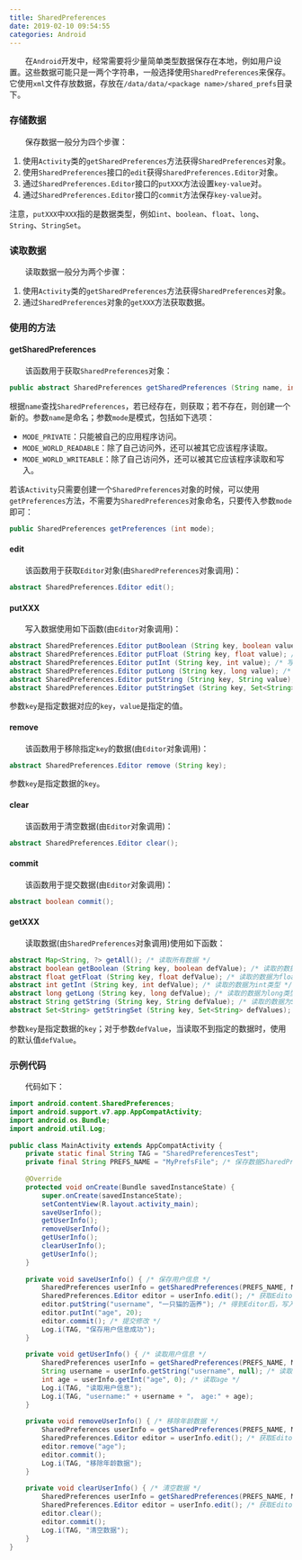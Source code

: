 ```yaml
---
title: SharedPreferences
date: 2019-02-10 09:54:55
categories: Android
---
```

&emsp;&emsp;在`Android`开发中，经常需要将少量简单类型数据保存在本地，例如用户设置。这些数据可能只是一两个字符串，一般选择使用`SharedPreferences`来保存。它使用`xml`文件存放数据，存放在`/data/data/<package name>/shared_prefs`目录下。

### 存储数据

&emsp;&emsp;保存数据一般分为四个步骤：

1. 使用`Activity`类的`getSharedPreferences`方法获得`SharedPreferences`对象。
2. 使用`SharedPreferences`接口的`edit`获得`SharedPreferences.Editor`对象。
3. 通过`SharedPreferences.Editor`接口的`putXXX`方法设置`key-value`对。
4. 通过`SharedPreferences.Editor`接口的`commit`方法保存`key-value`对。

注意，`putXXX`中`XXX`指的是数据类型，例如`int`、`boolean`、`float`、`long`、`String`、`StringSet`。

### 读取数据

&emsp;&emsp;读取数据一般分为两个步骤：

1. 使用`Activity`类的`getSharedPreferences`方法获得`SharedPreferences`对象。
2. 通过`SharedPreferences`对象的`getXXX`方法获取数据。

### 使用的方法

#### getSharedPreferences

&emsp;&emsp;该函数用于获取`SharedPreferences`对象：

``` java
public abstract SharedPreferences getSharedPreferences (String name, int mode);
```

根据`name`查找`SharedPreferences`，若已经存在，则获取；若不存在，则创建一个新的。参数`name`是命名；参数`mode`是模式，包括如下选项：

- `MODE_PRIVATE`：只能被自己的应用程序访问。
- `MODE_WORLD_READABLE`：除了自己访问外，还可以被其它应该程序读取。
- `MODE_WORLD_WRITEABLE`：除了自己访问外，还可以被其它应该程序读取和写入。

若该`Activity`只需要创建一个`SharedPreferences`对象的时候，可以使用`getPreferences`方法，不需要为`SharedPreferences`对象命名，只要传入参数`mode`即可：

``` java
public SharedPreferences getPreferences (int mode);
```

#### edit

&emsp;&emsp;该函数用于获取`Editor`对象(由`SharedPreferences`对象调用)：

``` java
abstract SharedPreferences.Editor edit();
```

#### putXXX

&emsp;&emsp;写入数据使用如下函数(由`Editor`对象调用)：

``` java
abstract SharedPreferences.Editor putBoolean (String key, boolean value); /* 写入boolean类型数据 */
abstract SharedPreferences.Editor putFloat (String key, float value); /* 写入float类型数据 */
abstract SharedPreferences.Editor putInt (String key, int value); /* 写入int类型数据 */
abstract SharedPreferences.Editor putLong (String key, long value); /* 写入long类型数据 */
abstract SharedPreferences.Editor putString (String key, String value); /* 写入String类型数据 */
abstract SharedPreferences.Editor putStringSet (String key, Set<String> values); /* 写入Set<String>类型数据 */
```

参数`key`是指定数据对应的`key`，`value`是指定的值。

#### remove

&emsp;&emsp;该函数用于移除指定`key`的数据(由`Editor`对象调用)：

``` java
abstract SharedPreferences.Editor remove (String key);
```

参数`key`是指定数据的`key`。

#### clear

&emsp;&emsp;该函数用于清空数据(由`Editor`对象调用)：

``` java
abstract SharedPreferences.Editor clear();
```

#### commit

&emsp;&emsp;该函数用于提交数据(由`Editor`对象调用)：

``` java
abstract boolean commit();
```

#### getXXX

&emsp;&emsp;读取数据(由`SharedPreferences`对象调用)使用如下函数：

``` java
abstract Map<String, ?> getAll(); /* 读取所有数据 */
abstract boolean getBoolean (String key, boolean defValue); /* 读取的数据为boolean类型 */
abstract float getFloat (String key, float defValue); /* 读取的数据为float类型 */
abstract int getInt (String key, int defValue); /* 读取的数据为int类型 */
abstract long getLong (String key, long defValue); /* 读取的数据为long类型 */
abstract String getString (String key, String defValue); /* 读取的数据为String类型 */
abstract Set<String> getStringSet (String key, Set<String> defValues); /* 读取的数据为Set<String>类型 */
```

参数`key`是指定数据的`key`；对于参数`defValue`，当读取不到指定的数据时，使用的默认值`defValue`。

### 示例代码

&emsp;&emsp;代码如下：

``` java
import android.content.SharedPreferences;
import android.support.v7.app.AppCompatActivity;
import android.os.Bundle;
import android.util.Log;
​
public class MainActivity extends AppCompatActivity {
    private static final String TAG = "SharedPreferencesTest";
    private final String PREFS_NAME = "MyPrefsFile"; /* 保存数据SharedPreferences文件的名字 */
​
    @Override
    protected void onCreate(Bundle savedInstanceState) {
        super.onCreate(savedInstanceState);
        setContentView(R.layout.activity_main);
        saveUserInfo();
        getUserInfo();
        removeUserInfo();
        getUserInfo();
        clearUserInfo();
        getUserInfo();
    }
​
    private void saveUserInfo() { /* 保存用户信息 */
        SharedPreferences userInfo = getSharedPreferences(PREFS_NAME, MODE_PRIVATE);
        SharedPreferences.Editor editor = userInfo.edit(); /* 获取Editor */
        editor.putString("username", "一只猫的涵养"); /* 得到Editor后，写入需要保存的数据 */
        editor.putInt("age", 20);
        editor.commit(); /* 提交修改 */
        Log.i(TAG, "保存用户信息成功");
    }
​
    private void getUserInfo() { /* 读取用户信息 */
        SharedPreferences userInfo = getSharedPreferences(PREFS_NAME, MODE_PRIVATE);
        String username = userInfo.getString("username", null); /* 读取username */
        int age = userInfo.getInt("age", 0); /* 读取age */
        Log.i(TAG, "读取用户信息");
        Log.i(TAG, "username:" + username + "， age:" + age);
    }
​
    private void removeUserInfo() { /* 移除年龄数据 */
        SharedPreferences userInfo = getSharedPreferences(PREFS_NAME, MODE_PRIVATE);
        SharedPreferences.Editor editor = userInfo.edit(); /* 获取Editor */
        editor.remove("age");
        editor.commit();
        Log.i(TAG, "移除年龄数据");
    }
​
    private void clearUserInfo() { /* 清空数据 */
        SharedPreferences userInfo = getSharedPreferences(PREFS_NAME, MODE_PRIVATE);
        SharedPreferences.Editor editor = userInfo.edit(); /* 获取Editor */
        editor.clear();
        editor.commit();
        Log.i(TAG, "清空数据");
    }
}
```